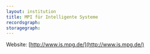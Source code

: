 ```yaml
---
layout: institution
title: MPI für Intelligente Systeme
recordsgraph: 
storagegraph: 
---
```


Website: [http://www.is.mpg.de/](http://www.is.mpg.de/)
